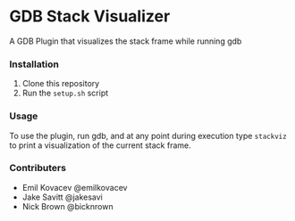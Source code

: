 # GDB Stack Visualizer

A GDB Plugin that visualizes the stack frame while running gdb

### Installation

1. Clone this repository
2. Run the `setup.sh` script

### Usage

To use the plugin, run gdb, and at any point during execution type `stackviz` to print a visualization of the current stack frame.

### Contributers

* Emil Kovacev @emilkovacev
* Jake Savitt @jakesavi
* Nick Brown @bicknrown

